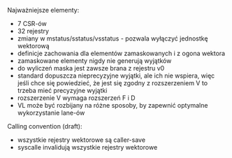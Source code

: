 Najważniejsze elementy:
- 7 CSR-ów
- 32 rejestry
- zmiany w mstatus/sstatus/vsstatus - pozwala wyłączyć jednostkę wektorową
- definicje zachowania dla elementów zamaskowanych i z ogona wektora
- zamaskowane elementy nigdy nie generują wyjątków
- do wyliczeń maska jest zawsze brana z rejestru v0
- standard dopuszcza nieprecyzyjne wyjątki, ale ich nie wspiera, więc jeśli chce się powiedzieć, że jest się zgodny z
  rozszerzeniem V to trzeba mieć precyzyjne wyjątki
- rozszerzenie V wymaga rozszerzeń F i D
- VL może być rozbijany na różne sposoby, by zapewnić optymalne wykorzystanie lane-ów


Calling convention (draft):
- wszystkie rejestry wektorowe są caller-save
- syscalle invalidują wszystkie rejestry wektorowe
